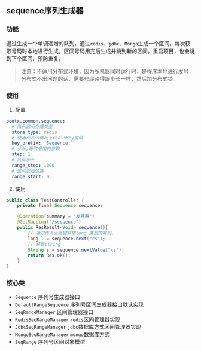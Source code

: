 ## sequence序列生成器
### 功能
通过生成一个单调递增的队列，通过`redis`、`jdbc`、`Mongo`生成一个区间，每次获取号码时本地进行生成，区间号码用完后生成并跳到新的区间。重启项目，也会跳到下个区间，预防重复。
> 注意：不适用分布式环境，因为多机器同时运行时，是程序本地进行发号，分布式不出问题的话，需要号段设得跟步长一样，然后加分布式锁  。

### 使用

1. 配置 
```yaml
bootx.common.sequence:
  # 队列区间存储类型
  store_type: redis 
  # 使用redis情况下redisKey前缀
  key_prefix: 'Sequence:'
  # 步长,每次增加的步数
  step: 1
  # 区间步长
  range_step: 1000
  # 区间起始位置
  range_start: 0
```

2. 使用 
```java
public class TestController {
    private final Sequence sequence;

    @Operation(summary = "发号器")
    @GetMapping("/sequence")
    public ResResult<Void> sequence(){
        // 通过传入业务键获取long 类型的号码,
        long l = sequence.next("cs");
        // 获取string
        String s = sequence.nextValue("cs");
        return Res.ok();
    }
}
```

### 核心类

- `Sequence` 序列号生成器接口
- `DefaultRangeSequence` 序列号区间生成器接口默认实现
- `SeqRangeManager` 区间管理器接口
- `RedisSeqRangeManager` `redis`区间管理器实现
- `JdbcSeqRangeManager` `jdbc`数据库方式区间管理器实现
- `MongoSeqRangeManager` `mongo`数据库方式
- `SeqRange` 序列号区间对象模型
